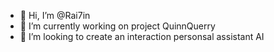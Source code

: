 - 👋 Hi, I’m @Rai7in
- 🌱 I’m currently working on project QuinnQuerry
- 💞️ I’m looking to create an interaction personsal assistant AI


<!---
Rai7in/Rai7in is a ✨ special ✨ repository because its `README.md` (this file) appears on your GitHub profile.
You can click the Preview link to take a look at your changes.
--->
